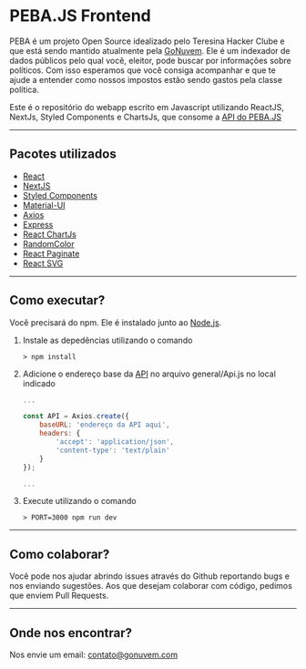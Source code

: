 PEBA.JS Frontend
=====

PEBA é um projeto Open Source idealizado pelo Teresina Hacker Clube e que está sendo mantido atualmente pela [GoNuvem](http://sitegonuvem.herokuapp.com/). Ele é um indexador de dados públicos pelo qual você, eleitor, pode buscar por informações sobre políticos. Com isso esperamos que você consiga acompanhar e que te ajude a entender como nossos impostos estão sendo gastos pela classe política.

Este é o repositório do webapp escrito em Javascript utilizando ReactJS, NextJs, Styled Components e ChartsJs, que consome a [API do PEBA.JS](https://github.com/gonuvem/peba.js-backend)

---
Pacotes utilizados
---

* [React](https://github.com/facebook/react)
* [NextJS](https://github.com/zeit/next.js)
* [Styled Components](https://github.com/styled-components/styled-components)
* [Material-UI](https://github.com/mui-org/material-ui)
* [Axios](https://github.com/axios/axios)
* [Express](https://github.com/expressjs/express)
* [React ChartJs](https://github.com/reactjs/react-chartjs)
* [RandomColor](https://github.com/davidmerfield/randomColor)
* [React Paginate](https://github.com/AdeleD/react-paginate)
* [React SVG](https://github.com/tanem/react-svg)

---
Como executar?
---

Você precisará do npm. Ele é instalado junto ao [Node.js](https://nodejs.org/en/).

1. Instale as depedências utilizando o comando

    ```shell
    > npm install
    ```

2. Adicione o endereço base da [API](https://github.com/gonuvem/peba.js-backend) no arquivo general/Api.js no local indicado

    ```js
    ...

    const API = Axios.create({
        baseURL: 'endereço da API aqui',
        headers: {
            'accept': 'application/json',
            'content-type': 'text/plain'
        }
    });

    ...
    ```

3. Execute utilizando o comando

    ```shell
    > PORT=3000 npm run dev
    ```

---
Como colaborar?
---
Você pode nos ajudar abrindo issues através do Github reportando bugs e nos enviando sugestões. Aos que desejam colaborar com código, pedimos que enviem Pull Requests.

---
Onde nos encontrar?
---

Nos envie um email: contato@gonuvem.com
